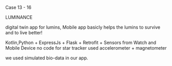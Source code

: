Case 13 - 16

LUMINANCE

digital twin app for lumins, 
Mobile app basicly helps the lumins to survive and to live better!

Kotlin,Python + ExpressJs + Flask + Retrofit + Sensors from Watch and Mobile Device 
no code for star tracker
used accelerometer + magnetometer

we used simulated bio-data in our app. 
